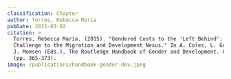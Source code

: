 ```yaml
---
classification: Chapter
author: Torres, Rebecca María
pubDate: 2015-03-02
citation: >
  Torres, Rebecca María. (2015). "Gendered Costs to the 'Left Behind': A
  Challenge to the Migration and Development Nexus." In A. Coles, L. Gray, and
  J. Momsen (Eds.), The Routledge Handbook of Gender and Development. Chapter 37
  (pp. 365-373).
image: /publications/handbook-gender-dev.jpeg
---
```

